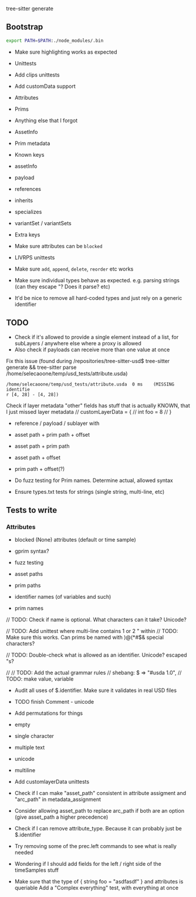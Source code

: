 tree-sitter generate

## Bootstrap
```sh
export PATH=$PATH:./node_modules/.bin
```




- Make sure highlighting works as expected

- Unittests
 - Add clips unittests
 - Add customData support
  - Attributes
  - Prims
  - Anything else that I forgot
 - AssetInfo
 - Prim metadata
  - Known keys
   - assetInfo
   - payload
   - references
   - inherits
   - specializes
   - variantSet / variantSets
  - Extra keys
 - Make sure attributes can be ``blocked``
 - LIVRPS unittests
  - Make sure ``add``, ``append``, ``delete``, ``reorder`` etc works
- Make sure individual types behave as expected. e.g. parsing strings (can they escape \"? Does it parse? etc)

- It'd be nice to remove all hard-coded types and just rely on a generic identifier


## TODO
- Check if it's allowed to provide a single element instead of a list, for subLayers / anywhere else where a proxy is allowed
- Also check if payloads can receive more than one value at once

Fix this issue (found during /repositories/tree-sitter-usd$ tree-sitter generate && tree-sitter parse /home/selecaoone/temp/usd_tests/attribute.usda)

```
/home/selecaoone/temp/usd_tests/attribute.usda  0 ms    (MISSING identifie
r [4, 28] - [4, 28])
```

Check if layer metadata "other" fields has stuff that is actually KNOWN, that I just missed
layer metadata
// customLayerData = {
//     int foo = 8
// }


- reference / payload / sublayer with
 - asset path + prim path + offset
 - asset path + prim path
 - asset path + offset
 - prim path + offset(?)

- Do fuzz testing for Prim names. Determine actual, allowed syntax

- Ensure types.txt tests for strings (single string, multi-line, etc)

<!-- paths = [ -->
<!--     ("foo.sdf", -->
<!--      "foo.sdf", -->
<!--      {}), -->
<!--     ("foo.sdf1!@#$%^*()-_=+[{]}|;:',<.>", -->
<!--      "foo.sdf1!@#$%^*()-_=+[{]}|;:',<.>", -->
<!--      {}), -->
<!--     ("foo.sdf:SDF_FORMAT_ARGS:a=b&c=d", -->
<!--      "foo.sdf", -->
<!--      {"a":"b", "c":"d"}), -->
<!--     ("foo.sdf?otherargs&evenmoreargs:SDF_FORMAT_ARGS:a=b&c=d", -->
<!--      "foo.sdf?otherargs&evenmoreargs", -->
<!--      {"a":"b", "c":"d"}), -->
<!-- ] -->


## Tests to write
### Attributes
- blocked (None) attributes (default or time sample)
- gprim syntax?


- fuzz testing
 - asset paths
 - prim paths
 - identifier names (of variables and such)
 - prim names


// TODO: Check if name is optional. What characters can it take? Unicode?

// TODO: Add unittest where multi-line contains 1 or 2 " within
// TODO: Make sure this works. Can prims be named with )@(*#$& special characters?

// TODO: Double-check what is allowed as an identifier. Unicode? escaped \"s?

// // TODO: Add the actual grammar rules
// shebang: $ => "#usda 1.0",  // TODO: make value, variable

- Audit all uses of $.identifier. Make sure it validates in real USD files
- TODO finish Comment - unicode
- Add permutations for things
 - empty
 - single character
 - multiple text
 - unicode
 - multiline
- Add customlayerData unittests


- Check if I can make "asset_path" consistent in attribute assigment and "arc_path" in metadata_assignment
- Consider allowing asset_path to replace arc_path if both are an option (give asset_path a higher precedence)
- Check if I can remove attribute_type. Because it can probably just be $.identifier
- Try removing some of the prec.left commands to see what is really needed
- Wondering if I should add fields for the left / right side of the timeSamples stuff

- Make sure that the type of { string foo = "asdfasdf" } and attributes is queriable
Add a "Complex everything" test, with everything at once
